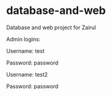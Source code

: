 # database-and-web
Database and web project for Zairul

Admin logins:

Username: test

Password: password


Username: test2

Password: password

